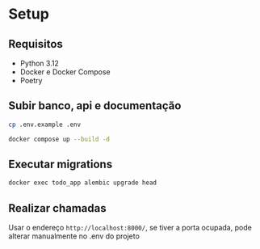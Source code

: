 # Setup

## Requisitos
- Python 3.12
- Docker e Docker Compose
- Poetry

## Subir banco, api e documentação

```bash
cp .env.example .env
```

```bash
docker compose up --build -d
```

## Executar migrations

```bash
docker exec todo_app alembic upgrade head
```

## Realizar chamadas

Usar o endereço `http://localhost:8000/`, se tiver a porta ocupada, pode alterar manualmente no .env do projeto